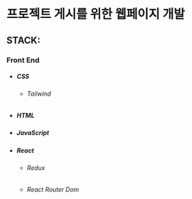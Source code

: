 # 프로젝트 게시를 위한 웹페이지 개발

## STACK:
### Front End
+ ##### CSS
  + ###### Tailwind
+ ##### HTML
+ ##### JavaScript
+ ##### React
  + ###### Redux
  + ###### React Router Dom

